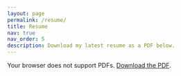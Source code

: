 ```yaml
---
layout: page
permalink: /resume/
title: Resume
nav: true
nav_order: 5
description: Download my latest resume as a PDF below.
---
```


<object data="/assets/pdf/Shashank_Resume.pdf" type="application/pdf" width="100%" height="800px">
  <p>Your browser does not support PDFs. <a href="/assets/pdf/Shashank_Resume.pdf" target="_blank">Download the PDF</a>.</p>
</object>

